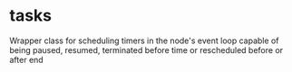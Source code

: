 # tasks
Wrapper class for scheduling timers in the node's event loop capable of being paused, resumed, terminated before time or rescheduled before or after end
